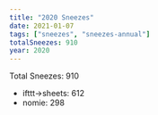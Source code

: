 ```yaml
---
title: "2020 Sneezes"
date: 2021-01-07
tags: ["sneezes", "sneezes-annual"]
totalSneezes: 910
year: 2020
---
```


Total Sneezes: 910

- ifttt->sheets: 612
- nomie: 298

<!--more-->
